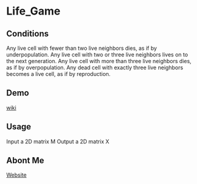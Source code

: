 # Life_Game

## Conditions
Any live cell with fewer than two live neighbors dies, as if by underpopulation.
Any live cell with two or three live neighbors lives on to the next generation.
Any live cell with more than three live neighbors dies, as if by overpopulation.
Any dead cell with exactly three live neighbors becomes a live cell, as if by reproduction.

## Demo
[wiki](https://en.wikipedia.org/wiki/Conway%27s_Game_of_Life)






## Usage
Input a 2D matrix M
Output a 2D matrix X

## Abont Me
[Website](https://superfastfox.weebly.com/blog)
